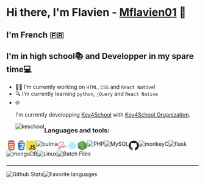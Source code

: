 # Hi there, I'm Flavien - [Mflavien01](https://github.com/Mflavien01) 👋
## I'm French 🇫🇷

## I'm in high school📚 and Developper in my spare time💻
- 👨‍💻 I’m currently working on `HTML`, `CSS` and `React Native`!
- 🔍 I’m currently learning `python`, `jQuery` and `React Native`
- 🌐<p>I'm currently developping [Key4School](https://key4school.herokuapp.com/) with [Key4School Organization](https://github.com/Key4School).</p><img align="left" alt="keschool" height="20px" src="https://key4school.herokuapp.com/static/image/logo/favicon.png?v=2" /> 

### Languages and tools:
<a href="https://github.com/Mflavien01">
<img align="left" alt="HTML5" height="26px" src="https://raw.githubusercontent.com/github/explore/80688e429a7d4ef2fca1e82350fe8e3517d3494d/topics/html/html.png" />
<img align="left" alt="CSS3" height="26px" src="https://raw.githubusercontent.com/github/explore/80688e429a7d4ef2fca1e82350fe8e3517d3494d/topics/css/css.png" />
<img align="left" alt="JavaScript" height="26px" src="https://raw.githubusercontent.com/github/explore/80688e429a7d4ef2fca1e82350fe8e3517d3494d/topics/javascript/javascript.png" />
<img align="left" alt="bulma" height="26px" src="https://bulma.io/images/bulma-logo.png" />
<img align="left" alt="Sass" height="26px" src="https://raw.githubusercontent.com/github/explore/80688e429a7d4ef2fca1e82350fe8e3517d3494d/topics/sass/sass.png" />

<img align="left" alt="React" height="26px" src="https://raw.githubusercontent.com/github/explore/80688e429a7d4ef2fca1e82350fe8e3517d3494d/topics/react/react.png" />
<img align="left" alt="Node.js" height="26px" src="https://raw.githubusercontent.com/github/explore/80688e429a7d4ef2fca1e82350fe8e3517d3494d/topics/nodejs/nodejs.png" />
  <img align="left" alt="PHP" height="26px" src="https://upload.wikimedia.org/wikipedia/commons/thumb/2/27/PHP-logo.svg/2560px-PHP-logo.svg.png" />
<img align="left" alt="MySQL" height="26px" src="https://upload.wikimedia.org/wikipedia/fr/thumb/6/62/MySQL.svg/1200px-MySQL.svg.png" />
<img align="left" alt="GitHub" height="26px" src="https://raw.githubusercontent.com/github/explore/78df643247d429f6cc873026c0622819ad797942/topics/github/github.png" />

<img align="left" alt="monkeyC" height="26px" src="https://developer.garmin.com/connect-iq/resources/programmers-guide/smart-monkey.png" />
<img align="left" alt="flask" height="26px" src="https://upload.wikimedia.org/wikipedia/commons/thumb/3/3c/Flask_logo.svg/1280px-Flask_logo.svg.png" />
  <img align="left" alt="mongoDB" height="26px" src="https://upload.wikimedia.org/wikipedia/fr/thumb/4/45/MongoDB-Logo.svg/1280px-MongoDB-Logo.svg.png" />
  <img align="left" alt="Linux" height="26px" src="https://upload.wikimedia.org/wikipedia/commons/thumb/3/35/Tux.svg/800px-Tux.svg.png" />
  <img align="left" alt="Batch Files" height="26px" src="https://image.flaticon.com/icons/png/512/28/28788.png" />
<br />
  
</a>
<br />
<br />


---


<a href="https://github.com/Mflavien01"><img align="left" alt="Github Stats" src="https://github-readme-stats.vercel.app/api?username=Mflavien01&layout=compact&custom_title=Mflavien01's GitHub Stats&show_icons=true&title_color=f0f&icon_color=ff0&text_color=9f9f9f&bg_color=0d1117" /></a>
<a href="https://github.com/Mflavien01?tab=repositories"><img align="left" alt="Favorite languages" src="https://github-readme-stats.vercel.app/api/top-langs/?username=Mflavien01&layout=default&show_icons=true&title_color=fff&text_color=9f9f9f&bg_color=0d1117"  /></a>

